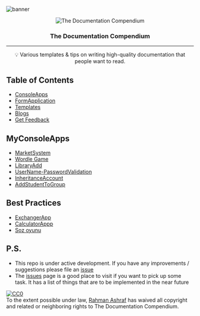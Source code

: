 ![banner](https://github.com/rahmanashraf/PragmatechCsharpProject/blob/main/banner.png)
<p align="center">
 <img src="https://i.imgur.com/rSyq3MW.png" alt="The Documentation Compendium"></a>
</p>

<h3 align="center">The Documentation Compendium</h3>

<div align="center">


</div>

---

<p align = "center">💡 Various templates & tips on writing high-quality documentation that people want to read.</p>


## Table of Contents

- [ConsoleApps](#console)
- [FormApplication](#formapp)
- [Templates](#templates)
- [Blogs](#art)
- [Get Feedback](#WriteIssue)


## MyConsoleApps <a name = "console"></a> 

- [MarketSystem](https://github.com/rahmanashraf/PragmatechCsharpProject/tree/main/Lessons/Lesson8%2BBonusTask/ArazMarket)
- [Wordle Game](https://github.com/rahmanashraf/PragmatechCsharpProject/tree/main/Lessons/Lesson9/Wordle)
- [LibraryAdd](https://github.com/rahmanashraf/PragmatechCsharpProject/tree/main/Lessons/Lesson8/BookTask)
- [UserName-PasswordValidation](https://github.com/rahmanashraf/PragmatechCsharpProject/tree/main/Lessons/Lesson6/AccountClass)
- [InheritanceAccount](https://github.com/rahmanashraf/PragmatechCsharpProject/tree/main/Lessons/Lesson11/OOP_Account)
- [AddStudentToGroup](https://github.com/rahmanashraf/PragmatechCsharpProject/tree/main/Lessons/Lesson10/TaskMohtesem)


## Best Practices<a name = "formapp"></a>

- [ExchangerApp](https://github.com/rahmanashraf/PragmatechCsharpProject/tree/main/Lessons/Lesson12/ExchangerApp)
- [CalculatorAppp](https://github.com/rahmanashraf/PragmatechCsharpProject/tree/main/Scrawl-test/WindowsFormsApp1)
- [Soz oyunu](https://github.com/rahmanashraf/PragmatechCsharpProject/tree/main/GetToWorkReady/SpecialCsharpTasks/TaskOne/Soz_oyunu)


## P.S. <a name = "WriteIssue"></a>

- This repo is under active development. If you have any improvements / suggestions please file an [issue](https://github.com/kylelobo/The-Documentation-Compendium/issues/new/choose)
- The [issues](https://github.com/rahmanashraf/PragmatechCsharpProject/issues) page is a good place to visit if you want to pick up some task. It has a list of things that are to be implemented in the near future


<p xmlns:dct="http://purl.org/dc/terms/" xmlns:vcard="http://www.w3.org/2001/vcard-rdf/3.0#">
  <a rel="license"
     href="http://creativecommons.org/publicdomain/zero/1.0/">
    <img src="http://i.creativecommons.org/p/zero/1.0/88x31.png" style="border-style: none;" alt="CC0" />
  </a>
  <br />
  To the extent possible under law,
  <a rel="dct:publisher"
     href="https://github.com/rahmanashraf">
    <span property="dct:title">Rahman Ashraf</span></a>
  has waived all copyright and related or neighboring rights to
  <span property="dct:title">The Documentation Compendium</span>.
</p>
